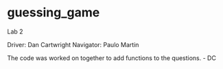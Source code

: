 # guessing_game
Lab 2

Driver: Dan Cartwright
Navigator: Paulo Martin

The code was worked on together to add functions to the questions. - DC